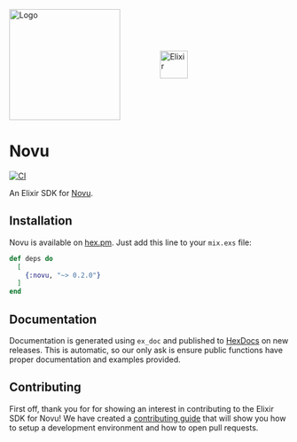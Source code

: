<picture>
    <source media="(prefers-color-scheme: dark)" srcset="https://user-images.githubusercontent.com/2233092/213641039-220ac15f-f367-4d13-9eaf-56e79433b8c1.png" align="center">
    <img src="https://user-images.githubusercontent.com/2233092/213641043-3bbb3f21-3c53-4e67-afe5-755aeb222159.png" width="200" alt="Logo" align="center"/>
</picture>
&ensp;&ensp;
<picture style="padding: 50px">
  <source media="(prefers-color-scheme: dark)" srcset="https://upload.wikimedia.org/wikipedia/commons/9/92/Official_Elixir_logo.png" align="center" width="200" height=70>
  <img alt="Elixir" src="https://upload.wikimedia.org/wikipedia/commons/9/92/Official_Elixir_logo.png" align="center"  height=50>
</picture>


# Novu

[![CI](https://github.com/novuhq/elixir/actions/workflows/ci.yml/badge.svg)](https://github.com/novuhq/elixir/actions/workflows/ci.yml)

An Elixir SDK for [Novu](https://novu.co/).

## Installation

Novu is available on [hex.pm](https://hex.pm/packages/novu). Just add this line to your `mix.exs` file:

<!-- {x-release-please-start-version} -->
```elixir
def deps do
  [
    {:novu, "~> 0.2.0"}
  ]
end
```
<!-- {x-release-please-end} -->

## Documentation

Documentation is generated using `ex_doc` and published to [HexDocs](https://hexdocs.pm/novu/readme.html) on new releases. This is automatic, so our only ask is ensure public functions have proper documentation and examples provided.

## Contributing

First off, thank you for for showing an interest in contributing to the Elixir SDK for Novu! We have created a [contributing guide](./CONTRIBUTING.md) that will show you how to setup a development environment and how to open pull requests.
